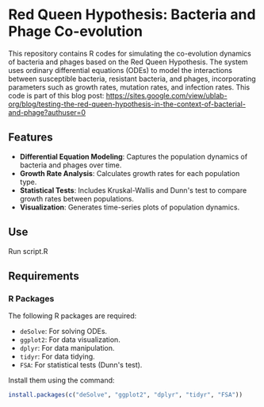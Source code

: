 # Red Queen Hypothesis: Bacteria and Phage Co-evolution

This repository contains R codes for simulating the co-evolution dynamics of bacteria and phages based on the Red Queen Hypothesis. The system uses ordinary differential equations (ODEs) to model the interactions between susceptible bacteria, resistant bacteria, and phages, incorporating parameters such as growth rates, mutation rates, and infection rates. This code is part of this blog post: https://sites.google.com/view/ublab-org/blog/testing-the-red-queen-hypothesis-in-the-context-of-bacterial-and-phage?authuser=0

## Features

- **Differential Equation Modeling**: Captures the population dynamics of bacteria and phages over time.
- **Growth Rate Analysis**: Calculates growth rates for each population type.
- **Statistical Tests**: Includes Kruskal-Wallis and Dunn's test to compare growth rates between populations.
- **Visualization**: Generates time-series plots of population dynamics.

## Use
Run script.R

## Requirements

### R Packages

The following R packages are required:
- `deSolve`: For solving ODEs.
- `ggplot2`: For data visualization.
- `dplyr`: For data manipulation.
- `tidyr`: For data tidying.
- `FSA`: For statistical tests (Dunn's test).

Install them using the command:
```r
install.packages(c("deSolve", "ggplot2", "dplyr", "tidyr", "FSA"))
